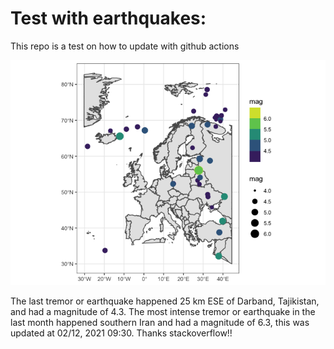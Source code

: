 <!-- README.md is generated from README.Rmd. Please edit that file -->

Test with earthquakes:
======================

This repo is a test on how to update with github actions

![](man/figures/README-unnamed-chunk-2-1.png)

The last tremor or earthquake happened 25 km ESE of Darband, Tajikistan,
and had a magnitude of 4.3. The most intense tremor or earthquake in the
last month happened southern Iran and had a magnitude of 6.3, this was
updated at 02/12, 2021 09:30. Thanks stackoverflow!!
